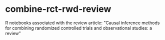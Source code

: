 # combine-rct-rwd-review
R notebooks associated with the review article: "Causal inference methods for combining randomized controlled trials and observational studies: a review"
